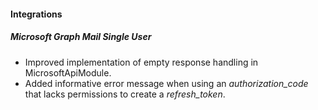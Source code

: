 
#### Integrations
##### Microsoft Graph Mail Single User
- Improved implementation of empty response handling in MicrosoftApiModule.
- Added informative error message when using an *authorization_code* that lacks permissions to create a *refresh_token*. 
